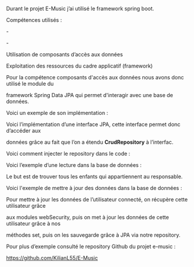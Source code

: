 ﻿

Durant le projet E-Music j’ai utilisé le framework spring boot.

Compétences utilisés :

\-

\-

Utilisation de composants d’accès aux données

Exploitation des ressources du cadre applicatif (framework)

Pour la compétence composants d'accès aux données nous avons donc utilisé le module du

framework Spring Data JPA qui permet d'interagir avec une base de données.

Voici un exemple de son implémentation :

Voici l’implémentation d’une interface JPA, cette interface permet donc d’accéder aux

données grâce au fait que l’on a étendu **CrudRepository** à l’interfac.

Voici comment injecter le repository dans le code :

Voici l’exemple d’une lecture dans la base de données :

Le but est de trouver tous les enfants qui appartiennent au responsable.





Voici l'exemple de mettre à jour des données dans la base de données :

Pour mettre à jour les données de l’utilisateur connecté, on récupère cette utilisateur grâce

aux modules webSecurity, puis on met à jour les données de cette utilisateur grâce à nos

méthodes set, puis on les sauvegarde grâce à JPA via notre repository.

Pour plus d’exemple consulté le repository Github du projet e-music :

<https://github.com/KilianL55/E-Music>

